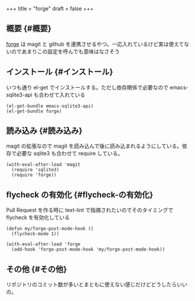 +++
title = "forge"
draft = false
+++

## 概要 {#概要}

[forge](https://github.com/magit/forge) は magit と github を連携させるやつ。一応入れているけど実は使えてないのであまりこの設定を呼んでも意味はなさそう


## インストール {#インストール}

いつも通り el-get でインストールする。ただし依存関係で必要なので emacs-sqlite3-api も合わせて入れている

```emacs-lisp
(el-get-bundle emacs-sqlite3-api)
(el-get-bundle forge)
```


## 読み込み {#読み込み}

magit の拡張なので magit を読み込んで後に読み込まれるようにしている。依存で必要な sqlite3 も合わせて require している。

```emacs-lisp
(with-eval-after-load 'magit
  (require 'sqlite3)
  (require 'forge))
```


## flycheck の有効化 {#flycheck-の有効化}

Pull Request を作る時に text-lint で指摘されたいのでそのタイミングで flycheck を有効化している

```emacs-lisp
(defun my/forge-post-mode-hook ()
  (flycheck-mode 1))

(with-eval-after-load 'forge
  (add-hook 'forge-post-mode-hook 'my/forge-post-mode-hook))
```


## その他 {#その他}

リポジトリのコミット数が多いとまともに使えない感じだけどどうしたらいいの。
